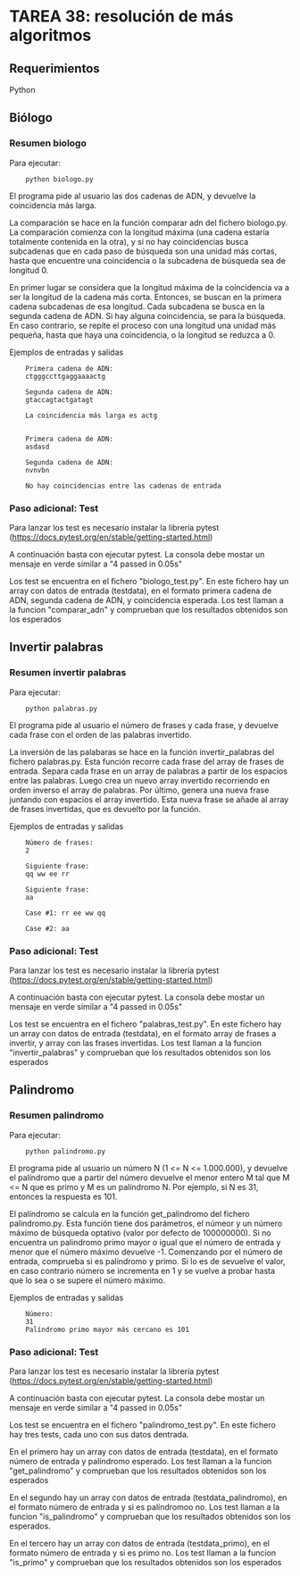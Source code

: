 # TAREA 38: resolución de más algoritmos

## Requerimientos

Python

## Biólogo

### Resumen biologo

Para ejecutar:

        python biologo.py

El programa pide al usuario las dos cadenas de ADN, y devuelve la coincidencia más larga.

La comparación se hace en la función comparar adn del fichero biologo.py. La comparación comienza con la longitud máxima (una cadena estaría totalmente contenida en la otra), y si no hay coincidencias busca subcadenas que en cada paso de búsqueda son una unidad más cortas, hasta que encuentre una coincidencia o la subcadena de búsqueda sea de longitud 0.

En primer lugar se considera que la longitud máxima de la coincidencia va a ser la longitud de la cadena más corta. Entonces, se buscan en la primera cadena subcadenas de esa longitud. Cada subcadena se busca en la segunda cadena de ADN. Si hay alguna coincidencia, se para la búsqueda. En caso contrario, se repite el proceso con una longitud una unidad más pequeña, hasta que haya una coincidencia, o la longitud se reduzca a 0.

Ejemplos de entradas y salidas

        Primera cadena de ADN:
        ctgggccttgaggaaaactg

        Segunda cadena de ADN:
        gtaccagtactgatagt

        La coincidencia más larga es actg


        Primera cadena de ADN:
        asdasd

        Segunda cadena de ADN:
        nvnvbn

        No hay coincidencias entre las cadenas de entrada

### Paso adicional: Test

Para lanzar los test es necesario instalar la librería pytest (https://docs.pytest.org/en/stable/getting-started.html)

A continuación basta con ejecutar pytest. La consola debe mostar un mensaje en verde similar a "4 passed in 0.05s"

Los test se encuentra en el fichero "biologo_test.py". En este fichero hay un array con datos de entrada (testdata), en el formato primera cadena de ADN, segunda cadena de ADN, y coincidencia esperada. Los test llaman a la funcion "comparar_adn" y comprueban que los resultados obtenidos son los esperados

## Invertir palabras

### Resumen invertir palabras

Para ejecutar:

        python palabras.py

El programa pide al usuario el número de frases y cada frase, y devuelve cada frase con el orden de las palabras invertido.

La inversión de las palabaras se hace en la función invertir_palabras del fichero palabras.py. Esta función recorre cada frase del array de frases de entrada. Separa cada frase en un array de palabras a partir de los espacios entre las palabras. Luego crea un nuevo array invertido recorriendo en orden inverso el array de palabras. Por último, genera una nueva frase juntando con espacios el array invertido. Esta nueva frase se añade al array de frases invertidas, que es devuelto por la función.

Ejemplos de entradas y salidas

        Número de frases:
        2

        Siguiente frase:
        qq ww ee rr

        Siguiente frase:
        aa

        Case #1: rr ee ww qq

        Case #2: aa

### Paso adicional: Test

Para lanzar los test es necesario instalar la librería pytest (https://docs.pytest.org/en/stable/getting-started.html)

A continuación basta con ejecutar pytest. La consola debe mostar un mensaje en verde similar a "4 passed in 0.05s"

Los test se encuentra en el fichero "palabras_test.py". En este fichero hay un array con datos de entrada (testdata), en el formato array de frases a invertir, y array con las frases invertidas. Los test llaman a la funcion "invertir_palabras" y comprueban que los resultados obtenidos son los esperados

## Palindromo

### Resumen palindromo

Para ejecutar:

        python palindromo.py

El programa pide al usuario un número N (1 <= N <= 1.000.000), y devuelve el palíndromo que a partir del número devuelve el menor entero M tal que M <= N que es primo y M es un palíndromo N. Por ejemplo, si N es 31, entonces la respuesta es 101.

El palíndromo se calcula en la función get_palindromo del fichero palindromo.py. Esta función tiene dos parámetros, el númeor y un número máximo de búsqueda optativo (valor por defecto de 100000000). Si no encuentra un palindromo primo mayor o igual que el número de entrada y menor que el número máximo devuelve -1. Comenzando por el número de entrada, comprueba si es palindromo y primo. Si lo es de sevuelve el valor, en caso contrario número se incrementa en 1 y se vuelve a probar hasta que lo sea o se supere el número máximo.

Ejemplos de entradas y salidas

        Número:
        31
        Palíndromo primo mayor más cercano es 101

### Paso adicional: Test

Para lanzar los test es necesario instalar la librería pytest (https://docs.pytest.org/en/stable/getting-started.html)

A continuación basta con ejecutar pytest. La consola debe mostar un mensaje en verde similar a "4 passed in 0.05s"

Los test se encuentra en el fichero "palindromo_test.py". En este fichero hay tres tests, cada uno con sus datos dentrada.

En el primero hay un array con datos de entrada (testdata), en el formato número de entrada y palíndromo esperado. Los test llaman a la funcion "get_palindromo" y comprueban que los resultados obtenidos son los esperados

En el segundo hay un array con datos de entrada (testdata_palindromo), en el formato número de entrada y si es palíndromoo no. Los test llaman a la funcion "is_palindromo" y comprueban que los resultados obtenidos son los esperados.

En el tercero hay un array con datos de entrada (testdata_primo), en el formato número de entrada y si es primo no. Los test llaman a la funcion "is_primo" y comprueban que los resultados obtenidos son los esperados
